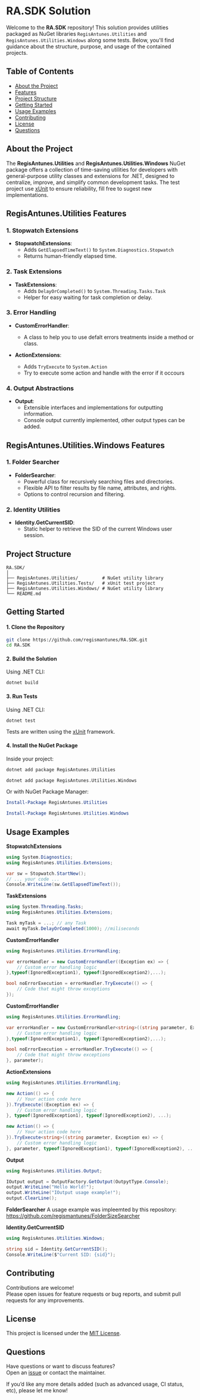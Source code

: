 # RA.SDK Solution

Welcome to the **RA.SDK** repository! This solution provides utilities packaged as NuGet libraries `RegisAntunes.Utilities` and `RegisAntunes.Utilities.Windows` along some tests. Below, you'll find guidance about the structure, purpose, and usage of the contained projects.

## Table of Contents

- [About the Project](#about-the-project)
- [Features](#features)
- [Project Structure](#project-structure)
- [Getting Started](#getting-started)
- [Usage Examples](#usage-examples)
- [Contributing](#contributing)
- [License](#license)
- [Questions](#questions)

## About the Project

The **RegisAntunes.Utilities** and **RegisAntunes.Utilities.Windows** NuGet package offers a collection of time-saving utilities for developers with general-purpose utility classes and extensions for .NET, designed to centralize, improve, and simplify common development tasks. The test project use [xUnit](https://xunit.net/) to ensure reliability, fill free to sugest new implementations.

## **RegisAntunes.Utilities** Features

### 1. Stopwatch Extensions

- **StopwatchExtensions**:  
  - Adds `GetElapsedTimeText()` to `System.Diagnostics.Stopwatch`
  - Returns human-friendly elapsed time.

### 2. Task Extensions

- **TaskExtensions**:  
  - Adds `DelayOrCompleted()` to `System.Threading.Tasks.Task`
  - Helper for easy waiting for task completion or delay.
  
### 3. Error Handling
- **CustomErrorHandler**:
  - A class to help you to use defalt errors treatments inside a method or class.
  
 - **ActionExtensions**:
   - Adds `TryExecute` to `System.Action`
   - Try to execute some action and handle with the error if it occours

### 4. Output Abstractions

- **Output**:  
  - Extensible interfaces and implementations for outputting information.
  - Console output currently implemented, other output types can be added.

## **RegisAntunes.Utilities.Windows** Features

### 1. Folder Searcher

- **FolderSearcher**:  
  - Powerful class for recursively searching files and directories.
  - Flexible API to filter results by file name, attributes, and rights.
  - Options to control recursion and filtering.

### 2. Identity Utilities

- **Identity.GetCurrentSID**:  
  - Static helper to retrieve the SID of the current Windows user session.

## Project Structure

```
RA.SDK/
│
├── RegisAntunes.Utilities/        	# NuGet utility library
├── RegisAntunes.Utilities.Tests/  	# xUnit test project
├── RegisAntunes.Utilities.Windows/	# NuGet utility library
└── README.md
```

## Getting Started

#### 1. Clone the Repository

```bash
git clone https://github.com/regismantunes/RA.SDK.git
cd RA.SDK
```

#### 2. Build the Solution

Using .NET CLI:

```bash
dotnet build
```

#### 3. Run Tests

Using .NET CLI:

```bash
dotnet test
```
Tests are written using the [xUnit](https://xunit.net/) framework.

#### 4. Install the NuGet Package

Inside your project:

```bash
dotnet add package RegisAntunes.Utilities
```

```bash
dotnet add package RegisAntunes.Utilities.Windows
```

Or with NuGet Package Manager:

```powershell
Install-Package RegisAntunes.Utilities
```

```powershell
Install-Package RegisAntunes.Utilities.Windows
```

## Usage Examples

**StopwatchExtensions**
```csharp
using System.Diagnostics;
using RegisAntunes.Utilities.Extensions;

var sw = Stopwatch.StartNew();
// ... your code ...
Console.WriteLine(sw.GetElapsedTimeText());
```

**TaskExtensions**
```csharp
using System.Threading.Tasks;
using RegisAntunes.Utilities.Extensions;

Task myTask = ...; // any Task
await myTask.DelayOrCompleted(1000); //miliseconds
```

**CustomErrorHandler**
```csharp
using RegisAntunes.Utilities.ErrorHandling;

var errorHandler = new CustomErrorHandler((Exception ex) => {
	// Custom error handling logic
},typeof(IgnoredException1), typeof(IgnoredException2),...);

bool noErrorExecution = errorHandler.TryExecute(() => {
	// Code that might throw exceptions
});
```

**CustomErrorHandler<T>**
```csharp
using RegisAntunes.Utilities.ErrorHandling;

var errorHandler = new CustomErrorHandler<string>((string parameter, Exception ex) => {
	// Custom error handling logic
},typeof(IgnoredException1), typeof(IgnoredException2),...);

bool noErrorExecution = errorHandler.TryExecute(() => {
	// Code that might throw exceptions
}, parameter);
```

**ActionExtensions**
```csharp
using RegisAntunes.Utilities.ErrorHandling;

new Action(() => {
	// Your action code here
}).TryExecute((Exception ex) => {
	// Custom error handling logic
}, typeof(IgnoredException1), typeof(IgnoredException2), ...);

new Action(() => {
	// Your action code here
}).TryExecute<string>((string parameter, Exception ex) => {
	// Custom error handling logic
}, parameter, typeof(IgnoredException1), typeof(IgnoredException2), ...);
```

**Output**
```csharp
using RegisAntunes.Utilities.Output;

IOutput output = OutputFactory.GetOutput(OutpytType.Console);
output.WriteLine("Hello World!");
output.WriteLine("IOutput usage example!");
output.ClearLine();
```

**FolderSearcher**
A usage example was impleemted by this repository:
https://github.com/regismantunes/FolderSizeSearcher

**Identity.GetCurrentSID**
```csharp
using RegisAntunes.Utilities.Windows;

string sid = Identity.GetCurrentSID();
Console.WriteLine($"Current SID: {sid}");
```

## Contributing

Contributions are welcome!  
Please open issues for feature requests or bug reports, and submit pull requests for any improvements.

## License

This project is licensed under the [MIT License](./LICENSE).

## Questions

Have questions or want to discuss features?  
Open an [issue](https://github.com/regismantunes/RA.SDK/issues) or contact the maintainer.

If you’d like any more details added (such as advanced usage, CI status, etc), please let me know!
